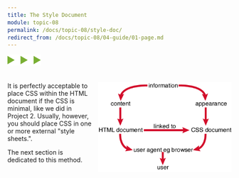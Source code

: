 ```yaml
---
title: The Style Document
module: topic-08
permalink: /docs/topic-08/style-doc/
redirect_from: /docs/topic-08/04-guide/01-page.md
---
```


<img src="./../../../img/arrow-divider.svg" style="width: 75px; border: none; margin: 0px 0 20px 0" />

<div class="container-row">
  <img src="../img/html-css-link.gif" alt="how css and html files link together to reach the user" title="Using Style Sheets to Separate Content From Appearance" style="float: right; width: 300px; margin: 0 0 10px 10px;" />

  <p>It is perfectly acceptable to place CSS within the HTML document if the CSS is minimal, like we did in Project 2. Usually, however, you should place CSS in one or more external "style sheets.".</p>

  <p>The next section is dedicated to this method.</p>
</div>
